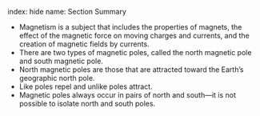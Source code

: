 index: hide
name: Section Summary

  * Magnetism is a subject that includes the properties of magnets, the effect of the magnetic force on moving charges and currents, and the creation of magnetic fields by currents.
  * There are two types of magnetic poles, called the north magnetic pole and south magnetic pole.
  * North magnetic poles are those that are attracted toward the Earth’s geographic north pole.
  * Like poles repel and unlike poles attract.
  * Magnetic poles always occur in pairs of north and south—it is not possible to isolate north and south poles.
